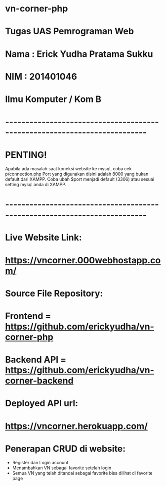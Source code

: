 # vn-corner-php
# Tugas UAS Pemrograman Web
# Nama	: Erick Yudha Pratama Sukku
# NIM	: 201401046
# Ilmu Komputer / Kom B
# -------------------------------------------------------------------------
# PENTING!
Apabila ada masalah saat koneksi website ke mysql, coba cek p/connection.php
Port yang digunakan disini adalah 8000 yang bukan default dari XAMPP.
Coba ubah $port menjadi default (3306) atau sesuai setting mysql anda di XAMPP.
# -------------------------------------------------------------------------
# Live Website Link:
# https://vncorner.000webhostapp.com/

# Source File Repository:
# Frontend = https://github.com/erickyudha/vn-corner-php
# Backend API = https://github.com/erickyudha/vn-corner-backend

# Deployed API url:
# https://vncorner.herokuapp.com/

# Penerapan CRUD di website:
- Register dan Login account
- Menambahkan VN sebagai favorite setelah login
- Semua VN yang telah ditandai sebagai favorite bisa dilihat di favorite page
